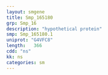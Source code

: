 ```yaml
---
layout: smgene
title: Smp_165180
grp: Smp_16
description: "hypothetical protein"
smp: Smp_165180.1
uniprot: "G4VFC8"
length:   366
cdd: "ns"
kk: ns
categories: sm
---
```

